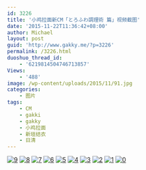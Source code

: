 ```yaml
---
id: 3226
title: '小鸡拉面新CM「とろふわ調理術 篇」视频截图'
date: '2015-11-22T11:36:42+08:00'
author: Michael
layout: post
guid: 'http://www.gakky.me/?p=3226'
permalink: /3226.html
duoshuo_thread_id:
    - '6219814504746713857'
Views:
    - '488'
image: /wp-content/uploads/2015/11/91.jpg
categories:
    - 图片
tags:
    - CM
    - gakki
    - gakky
    - 小鸡拉面
    - 新垣结衣
    - 日清
---
```


[![9](http://www.yui-aragaki.org/wp-content/uploads/2015/11/91.jpg)](http://www.yui-aragaki.org/wp-content/uploads/2015/11/91.jpg "9") [![8](http://www.yui-aragaki.org/wp-content/uploads/2015/11/89.jpg)](http://www.yui-aragaki.org/wp-content/uploads/2015/11/89.jpg "8") [![7](http://www.yui-aragaki.org/wp-content/uploads/2015/11/710.jpg)](http://www.yui-aragaki.org/wp-content/uploads/2015/11/710.jpg "7") [![6](http://www.yui-aragaki.org/wp-content/uploads/2015/11/610.jpg)](http://www.yui-aragaki.org/wp-content/uploads/2015/11/610.jpg "6") [![5](http://www.yui-aragaki.org/wp-content/uploads/2015/11/510.jpg)](http://www.yui-aragaki.org/wp-content/uploads/2015/11/510.jpg "5") [![4](http://www.yui-aragaki.org/wp-content/uploads/2015/11/410.jpg)](http://www.yui-aragaki.org/wp-content/uploads/2015/11/410.jpg "4") [![3](http://www.yui-aragaki.org/wp-content/uploads/2015/11/310.jpg)](http://www.yui-aragaki.org/wp-content/uploads/2015/11/310.jpg "3") [![2](http://www.yui-aragaki.org/wp-content/uploads/2015/11/210.jpg)](http://www.yui-aragaki.org/wp-content/uploads/2015/11/210.jpg "2") [![1](http://www.yui-aragaki.org/wp-content/uploads/2015/11/110.jpg)](http://www.yui-aragaki.org/wp-content/uploads/2015/11/110.jpg "1") [![0](http://www.yui-aragaki.org/wp-content/uploads/2015/11/01.jpg)](http://www.yui-aragaki.org/wp-content/uploads/2015/11/01.jpg "0")